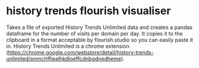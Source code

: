 # history trends flourish visualiser

Takes a file of exported History Trends Unlimited data and creates a pandas dataframe for the number of visits per domain per day. It copies it to the clipboard in a format acceptable by flourish.studio so you can easily paste it in. History Trends Unlimited is a chrome extension (https://chrome.google.com/webstore/detail/history-trends-unlimited/pnmchffiealhkdloeffcdnbgdnedheme).